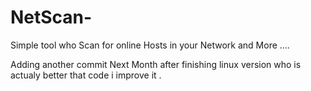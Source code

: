 # NetScan-
Simple tool who Scan for online Hosts in your Network and More .... 

Adding another commit Next Month after finishing linux version who is actualy better that code i improve it . 
